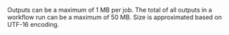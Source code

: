 Outputs can be a maximum of 1 MB per job. The total of all outputs in a workflow run can be a maximum of 50 MB. Size is approximated based on UTF-16 encoding.
